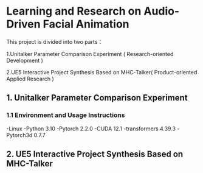 # Learning and Research on Audio-Driven Facial Animation

This project is divided into two parts：

1.Unitalker Parameter Comparison Experiment ( Research-oriented Development )

2.UE5 Interactive Project Synthesis Based on MHC-Talker( Product-oriented Applied Research )

## 1. Unitalker Parameter Comparison Experiment

### 1.1 Environment and Usage Instructions​

-Linux
-Python 3.10
-Pytorch 2.2.0
-CUDA 12.1
-transformers 4.39.3
-Pytorch3d 0.7.7 

## 2. UE5 Interactive Project Synthesis Based on MHC-Talker


